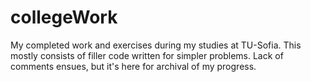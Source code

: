 # collegeWork
My completed work and exercises during my studies at TU-Sofia. This mostly consists of filler code written for simpler problems. Lack of comments ensues, but it's here for archival of my progress.
